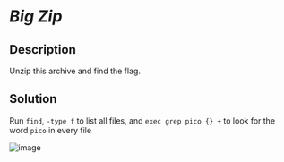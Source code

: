 # _Big Zip_
## Description
Unzip this archive and find the flag.
## Solution
Run `find`, `-type f` to list all files, and `exec grep pico {} +` to look for the word `pico` in every file

![image](https://user-images.githubusercontent.com/70738420/178359482-b923f265-9386-4064-9e32-7285095154c3.png)